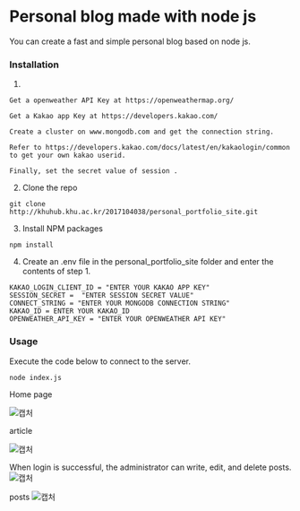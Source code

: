 
# Personal blog made with node js

You can create a fast and simple personal blog based on node js.



### Installation

1. 

    Get a openweather API Key at https://openweathermap.org/

    Get a Kakao app Key at https://developers.kakao.com/  

    Create a cluster on www.mongodb.com and get the connection string.

    Refer to https://developers.kakao.com/docs/latest/en/kakaologin/common to get your own kakao userid.

    Finally, set the secret value of session .


2. Clone the repo
```
git clone http://khuhub.khu.ac.kr/2017104038/personal_portfolio_site.git
```


3. Install NPM packages
```
npm install
```


4. Create an .env file in the personal_portfolio_site folder and enter the contents of step 1.
```
KAKAO_LOGIN_CLIENT_ID = "ENTER YOUR KAKAO APP KEY"
SESSION_SECRET =  "ENTER SESSION SECRET VALUE"
CONNECT_STRING = "ENTER YOUR MONGODB CONNECTION STRING"
KAKAO_ID = ENTER YOUR KAKAO_ID
OPENWEATHER_API_KEY = "ENTER YOUR OPENWEATHER API KEY"
```



### Usage


Execute the code below to connect to the server.

```
node index.js
```

Home page 

![캡처](/uploads/041cd7240e4947bc319727b499e7a477/캡처.PNG)


article 

![캡처](/uploads/b7a59c0818f5d3e7f1c4779a059e86d9/캡처.PNG)

When login is successful, the administrator can write, edit, and delete posts.
![캡처](/uploads/3bfe82bd033ffaa96002b32d9f405f11/캡처.PNG)

posts
![캡처](/uploads/893447e823a014353dfb5529ce0840de/캡처.PNG)




